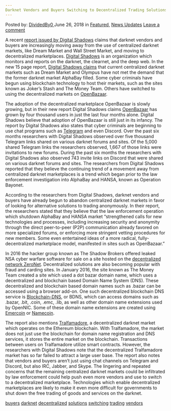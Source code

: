 ```yaml
---
Darknet Vendors and Buyers Switching to Decentralized Trading Solutions
---
```

<article class="post-listing post-26146 post type-post status-publish format-standard has-post-thumbnail hentry 
 tag-buyers tag-darknet tag-decentralized tag-solutions tag-switching tag-trading tag-vendors">
<div class="post-inner">
<span>Posted by: <a href="https://www.deepdotweb.com/author/dividedby0/" title="">DividedBy0 </a></span>
<span>June 26, 2018</span>
<span>in <a href="https://www.deepdotweb.com/category/deepdot-news/" rel="category tag">Featured</a>, <a href="https://www.deepdotweb.com/category/news-updates/" rel="category tag">News Updates</a></span>
<span><a href="https://www.deepdotweb.com/2018/06/26/darknet-vendors-and-buyers-switching-to-decentralized-trading-solutions/#respond">Leave a comment</a></span>


<p>A recent <a href="https://info.digitalshadows.com/SeizeandDesistReport-Reg.html">report issued by Digital Shadows</a> claims that darknet vendors and buyers are increasingly moving away from the use of centralized darknet markets, like Dream Market and Wall Street Market, and moving to decentralized marketplaces. <a href="https://www.digitalshadows.com/about-us/">Digital Shadows</a> is an organization which monitors and reports on the darknet, the clearnet, and the deep web. In the new 15 page report, <a href="https://www.theregister.co.uk/2018/06/07/cybercrime_bazaar_to_telegram/">Digital Shadows claims</a> that current centralized darknet markets such as Dream Market and Olympus have not met the demand that the former darknet market AlphaBay filled. Some cyber criminals have begun using blockchain technology to host their markets, such as the sites known as Joker’s Stash and The Money Team. Others have switched to using the decentralized markets on <a href="https://www.deepdotweb.com/2017/09/23/decentralized-darknet-markets-arrived-openbazaar-2-0-beta-launches-support-tor/">OpenBazaar</a>.</p>
<p>The adoption of the decentralized marketplace OpenBazaar is slowly growing, but in their new report Digital Shadows claims <a href="https://www.deepdotweb.com/tag/openbazaar/">OpenBazaar</a> has grown by four thousand users in just the last four months alone. Digital Shadows believe that adoption of OpenBazaar is still just in its infancy. The report by Digital Shadows also states that cyber criminals are beginning to use chat programs such as <a href="https://www.deepdotweb.com/tag/telegram/">Telegram</a> and even Discord. Over the past six months researchers with Digital Shadows observed over five thousand Telegram links shared on various darknet forums and sites. Of the 5,000 shared Telegram links the researchers observed, 1,667 of those links were invitations to new forums. During the past six months the researchers with Digital Shadows also observed 743 invite links on Discord that were shared on various darknet forums and sites. The researchers from Digital Shadows reported that they believe the continuing trend of a movement away from centralized darknet marketplaces is a trend which began prior to the law enforcement investigation into AlphaBay and HANSA, known as Operation Bayonet.</p>
<p>According to the researchers from Digital Shadows, darknet vendors and buyers have already begun to abandon centralized darknet markets in favor of looking for alternative solutions to trading anonymously. In their report, the researchers stated that they believe that the law enforcement operation which shutdown AlphaBay and HANSA market “strengthened calls for new technologies and processes, including increasing security and anonymity through the direct peer-to-peer (P2P) communication already favored on more specialized forums, or enforcing more stringent vetting procedures for new members. Some even entertained ideas of a more radical, fully-decentralized marketplace model, manifested in sites such as OpenBazaar.”</p>
<p>In 2016 the hacker group known as The Shadow Brokers offered leaked NSA cyber warfare software for sale on a site hosted on the <a href="https://www.deepdotweb.com/2016/12/26/shadow-brokers-take-zeronet-sell-stolen-nsa-exploits/">decentralized network ZeroNet</a>. Decentralized solutions are also becoming popular with fraud and carding sites. In January 2016, the site known as The Money Team created a site which used a dot bazar domain name, which uses a decentralized and blockchain based Domain Name System (DNS). These decentralized and blockchain based domain names such as .bazar can be accessed using a browser add-on. One such decentralized blockchain DNS service is <a href="https://blockchain-dns.info/">Blockchain-DNS</a>, or BDNS, which can access domains such as .bazar, .bit, .coin, .emc, .lib, as well as other domain name extensions used by OpenNIC. Some of these domain name extensions are created using <a href="https://emercoin.com/">Emercoin</a> or <a href="https://namecoin.org/">Namecoin</a>.</p>
<p>The report also mentions <a href="https://www.deepdotweb.com/2017/07/08/behind-scenes-darknet-market-ethereum-blockchain/">Tralfamadore</a>, a decentralized darknet market which operates on the Ethereum blockchain. With Tralfamadore, the market does not just use the blockchain for domain name registration and DNS services, it stores the entire market on the blockchain. Transactions between users on Tralfamadore utilize smart contracts. However, the researchers with Digital Shadows note that the decentralized Tralfamadore market has so far failed to attract a large user base. The report also notes that vendors and buyers aren’t just using chat channels on Telegram and Discord, but also IRC, Jabber, and Skype. The lingering and repeated concerns that the remaining centralized darknet markets could be infiltrated by law enforcement could help push even more vendors and use to switch to a decentralized marketplace. Technologies which enable decentralized marketplaces are likely to make it even more difficult for governments to shut down the free trading of goods and services on the darknet.</p>
</div>
<a href="https://www.deepdotweb.com/tag/buyers/" rel="tag">buyers</a> <a href="https://www.deepdotweb.com/tag/darknet/" rel="tag">darknet</a> <a href="https://www.deepdotweb.com/tag/decentralized/" rel="tag">decentralized</a> <a href="https://www.deepdotweb.com/tag/solutions/" rel="tag">solutions</a> <a href="https://www.deepdotweb.com/tag/switching/" rel="tag">switching</a> <a href="https://www.deepdotweb.com/tag/trading/" rel="tag">trading</a> <a href="https://www.deepdotweb.com/tag/vendors/" rel="tag">vendors</a></span> <span style="display:none" class="updated">2018-06-26<a href="https://www.deepdotweb.com/author/dividedby0/" title="Posts by DividedBy0" rel="author">DividedBy0</a></strong></div>

